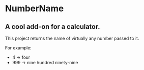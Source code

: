 # NumberName
## A cool add-on for a calculator.

This project returns the name of virtually any number passed to it.

For example: 
* 4 -> four
* 999 -> nine hundred ninety-nine
	

